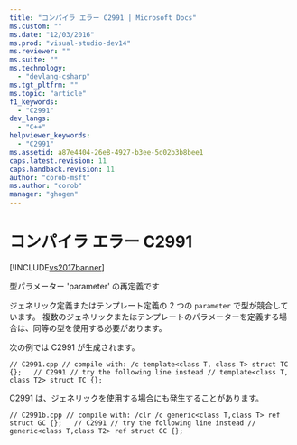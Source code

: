 ```yaml
---
title: "コンパイラ エラー C2991 | Microsoft Docs"
ms.custom: ""
ms.date: "12/03/2016"
ms.prod: "visual-studio-dev14"
ms.reviewer: ""
ms.suite: ""
ms.technology: 
  - "devlang-csharp"
ms.tgt_pltfrm: ""
ms.topic: "article"
f1_keywords: 
  - "C2991"
dev_langs: 
  - "C++"
helpviewer_keywords: 
  - "C2991"
ms.assetid: a87e4404-26e8-4927-b3ee-5d02b3b8bee1
caps.latest.revision: 11
caps.handback.revision: 11
author: "corob-msft"
ms.author: "corob"
manager: "ghogen"
---
```

# コンパイラ エラー C2991
[!INCLUDE[vs2017banner](../../assembler/inline/includes/vs2017banner.md)]

型パラメーター 'parameter' の再定義です  
  
 ジェネリック定義またはテンプレート定義の 2 つの `parameter` で型が競合しています。 複数のジェネリックまたはテンプレートのパラメーターを定義する場合は、同等の型を使用する必要があります。  
  
 次の例では C2991 が生成されます。  
  
```  
// C2991.cpp // compile with: /c template<class T, class T> struct TC {};   // C2991 // try the following line instead // template<class T, class T2> struct TC {};  
```  
  
 C2991 は、ジェネリックを使用する場合にも発生することがあります。  
  
```  
// C2991b.cpp // compile with: /clr /c generic<class T,class T> ref struct GC {};   // C2991 // try the following line instead // generic<class T,class T2> ref struct GC {};  
```